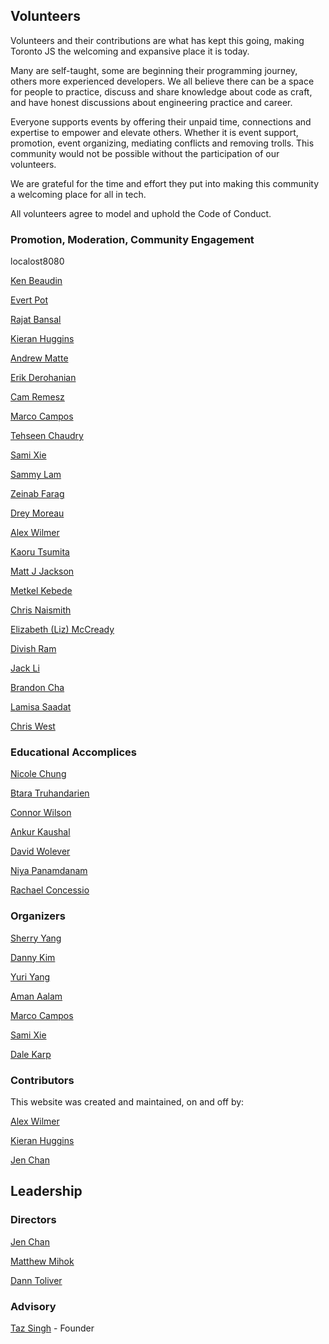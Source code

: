 ## Volunteers 

Volunteers and their contributions are what has kept this going, making Toronto JS the welcoming and expansive place it is today. 

Many are self-taught, some are beginning their programming journey, others more experienced developers. We all believe there can be a space for people to practice, discuss and share knowledge about code as craft, and have honest discussions about engineering practice and career. 

Everyone supports events by offering their unpaid time, connections and expertise to empower and elevate others. Whether it is event support, promotion, event organizing, mediating conflicts and removing trolls. This community would not be possible without the participation of our volunteers.

We are grateful for the time and effort they put into making this community a welcoming place for all in tech.

All volunteers agree to model and uphold the Code of Conduct.

### Promotion, Moderation, Community Engagement

localost8080

[Ken Beaudin](https://www.biodrop.io/kbventures)

[Evert Pot](https://evertpot.com/)

[Rajat Bansal](https://www.linkedin.com/in/rjtbansal/)

[Kieran Huggins](https://kieran.ca/)

[Andrew Matte](https://www.linkedin.com/in/andrew-matte)

[Erik Derohanian](https://www.linkedin.com/in/erikjd/)

[Cam Remesz](https://www.linkedin.com/in/cameron-remesz/)

[Marco Campos](https://madcampos.dev/)

[Tehseen Chaudry](https://matcha.so/tehseen)

[Sami Xie](https://samixie.com/)

[Sammy Lam](https://sammylam.dev/)

[Zeinab Farag](https://www.linkedin.com/in/zeinab454/)

[Drey Moreau](https://www.linkedin.com/in/dreymoreau/)

[Alex Wilmer](https://twitter.com/benevolentNinja)

[Kaoru Tsumita](https://kaorut.com/)

[Matt J Jackson](https://www.linkedin.com/in/mattjacksondev/)

[Metkel Kebede](https://www.linkedin.com/in/metkel-kebede-50a79664/)

[Chris Naismith](https://www.linkedin.com/in/chris-naismith/)

[Elizabeth (Liz) McCready](https://gingerkiwi.dev)

[Divish Ram](https://www.linkedin.com/in/divish-ram-694b55230)

[Jack Li](https://www.linkedin.com/in/jackli0707/)

[Brandon Cha](https://www.linkedin.com/in/brandoncha/)

[Lamisa Saadat](https://www.linkedin.com/in/lamisaadat/)

[Chris West](https://www.linkedin.com/in/chris-west-code-wrangler/)

### Educational Accomplices

[Nicole Chung](https://twitter.com/redconservatory)

[Btara Truhandarien](https://btruhand.github.io/blog/)

[Connor Wilson](https://cwlsn.com/)

[Ankur Kaushal](https://www.linkedin.com/in/ankur-kaushal/)

[David Wolever](https://twitter.com/wolever)

[Niya Panamdanam](https://www.linkedin.com/in/niya-panamdanam/)

[Rachael Concessio](https://www.linkedin.com/in/rachaelconcessio/)

### Organizers

[Sherry Yang](https://5hel2l2y.github.io/)

[Danny Kim](https://www.linkedin.com/in/0916dhkim/)

[Yuri Yang](https://www.linkedin.com/in/07yuri/)

[Aman Aalam](https://www.linkedin.com/in/amanaalam/)

[Marco Campos](https://madcampos.dev/) 

[Sami Xie](https://www.linkedin.com/in/sami-xie-91bb4814a)

[Dale Karp](https://dale.io/)

### Contributors

This website was created and maintained, on and off by:

[Alex Wilmer](https://twitter.com/benevolentNinja)

[Kieran Huggins](https://kieran.ca/)

[Jen Chan](https://jenchan.biz)

## Leadership

### Directors

[Jen Chan](https://jenchan.biz)

[Matthew Mihok](https://twitter.com/mihok)

[Dann Toliver](https://twitter.com/danntoliver)

### Advisory
[Taz Singh](https://twitter.com/tazsingh) - Founder

